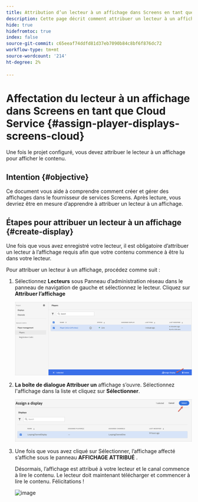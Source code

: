 ```yaml
---
title: Attribution d’un lecteur à un affichage dans Screens en tant que Cloud Service
description: Cette page décrit comment attribuer un lecteur à un affichage dans Screens en tant que Cloud Service.
hide: true
hidefromtoc: true
index: false
source-git-commit: c65eeaf74ddfd81d37eb7090b84c8bf6f876dc72
workflow-type: tm+mt
source-wordcount: '214'
ht-degree: 2%

---
```



# Affectation du lecteur à un affichage dans Screens en tant que Cloud Service {#assign-player-displays-screens-cloud}

Une fois le projet configuré, vous devez attribuer le lecteur à un affichage pour afficher le contenu.

## Intention {#objective}

Ce document vous aide à comprendre comment créer et gérer des affichages dans le fournisseur de services Screens. Après lecture, vous devriez être en mesure d’apprendre à attribuer un lecteur à un affichage.

## Étapes pour attribuer un lecteur à un affichage {#create-display}

Une fois que vous avez enregistré votre lecteur, il est obligatoire d’attribuer un lecteur à l’affichage requis afin que votre contenu commence à être lu dans votre lecteur.

Pour attribuer un lecteur à un affichage, procédez comme suit :

1. Sélectionnez **Lecteurs** sous Panneau d’administration réseau dans le panneau de navigation de gauche et sélectionnez le lecteur. Cliquez sur **Attribuer l’affichage**

   ![image](/help/screens-cloud/assets/player/register-player7.png)

1. **La boîte de dialogue Attribuer un** affichage s’ouvre. Sélectionnez l&#39;affichage dans la liste et cliquez sur **Sélectionner**.

   ![image](/help/screens-cloud/assets/player/register-player8.png)

1. Une fois que vous avez cliqué sur Sélectionner, l’affichage affecté s’affiche sous le panneau **AFFICHAGE ATTRIBUÉ** .

   Désormais, l’affichage est attribué à votre lecteur et le canal commence à lire le contenu. Le lecteur doit maintenant télécharger et commencer à lire le contenu. Félicitations ! 

   ![image](/help/screens-cloud/assets/player/output.gif)

